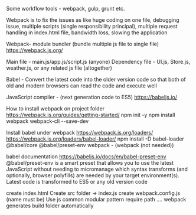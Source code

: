 Some workflow tools - webpack, gulp, grunt etc.

Webpack is to fix the issues as like huge coding on one file, debugging issue, multiple scripts (single responsibility principal), multiple request handling in index.html file, bandwidth loss, slowing the application

Webpack- module bundler (bundle multiple js file to single file)
https://webpack.js.org/

Main file - main.js/app.js/script.js (anyone)
Dependency file - UI.js, Store.js, weather.js, or any related js file (altogether)

Babel - Convert the latest code into the older version code so that both of old and modern browsers can read the code and execute well

JavaScript compiler - (next generation code to ES5)
https://babeljs.io/

How to install webpack on project folder
https://webpack.js.org/guides/getting-started/
npm init -y
npm install webpack webpack-cli --save-dev

Install babel under webpack
https://webpack.js.org/loaders/
https://webpack.js.org/loaders/babel-loader/
npm install -D babel-loader @babel/core @babel/preset-env webpack - (webpack (not needed))

babel documentation
https://babeljs.io/docs/en/babel-preset-env
@babel/preset-env is a smart preset that allows you to use the latest JavaScript without needing to micromanage which syntax transforms (and optionally, browser polyfills) are needed by your target environment(s).
Latest code is transformed to ES5 or any old version code

create index.html
Create src folder -> index.js
create webpack.config.js (name must be)
Use js common modular pattern
require path
....
webpack generates build folder automatically
